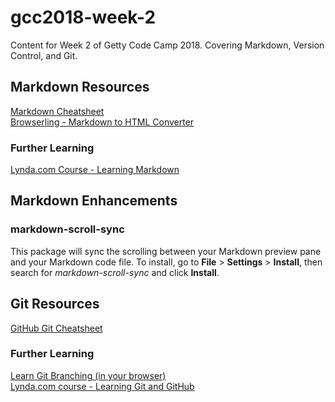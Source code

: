 # gcc2018-week-2
Content for Week 2 of Getty Code Camp 2018. Covering Markdown, Version Control, and Git.

## Markdown Resources
[Markdown Cheatsheet](https://github.com/adam-p/markdown-here/wiki/Markdown-Cheatsheet)  
[Browserling - Markdown to HTML Converter](https://www.browserling.com/tools/markdown-to-html)  

### Further Learning
[Lynda.com Course - Learning Markdown](https://www.lynda.com/Web-Development-tutorials/Up-Running-Markdown/438888-2.html)

## Markdown Enhancements
### markdown-scroll-sync
This package will sync the scrolling between your Markdown preview pane and your Markdown code file. To install, go to **File** > **Settings** > **Install**, then search for *markdown-scroll-sync* and click **Install**.

## Git Resources
[GitHub Git Cheatsheet](https://services.github.com/on-demand/downloads/github-git-cheat-sheet.pdf)  

### Further Learning
[Learn Git Branching (in your browser)](https://learngitbranching.js.org/)  
[Lynda.com course - Learning Git and GitHub](https://www.lynda.com/Git-tutorials/Up-Running-Git-GitHub/409275-2.html)
